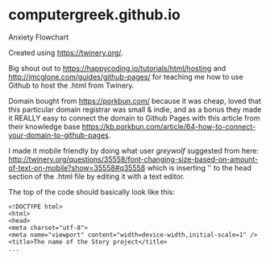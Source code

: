 # computergreek.github.io
Anxiety Flowchart




Created using https://twinery.org/.


Big shout out to https://happycoding.io/tutorials/html/hosting and http://jmcglone.com/guides/github-pages/ for teaching me how to use Github to host the .html from Twinery.


Domain bought from https://porkbun.com/ because it was cheap, loved that this particular domain registrar was small & indie, and as a bonus they made it REALLY easy to connect the domain to Github Pages with this article from their knowledge base https://kb.porkbun.com/article/64-how-to-connect-your-domain-to-github-pages.


I made it mobile friendly by doing what user *greywolf* suggested from here: http://twinery.org/questions/35558/font-changing-size-based-on-amount-of-text-on-mobile?show=35558#q35558 which is inserting '<meta name="viewport" content="width=device-width,initial-scale=1" />' to the head section of the .html file by editing it with a text editor.


The top of the code should basically look like this:  
```
<!DOCTYPE html>
<html>
<head>
<meta charset="utf-8">
<meta name="viewport" content="width=device-width,initial-scale=1" />
<title>The name of the Story project</title>
...
```
